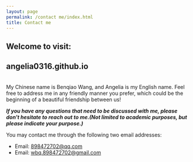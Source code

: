```yaml
---
layout: page
permalink: /contact me/index.html
title: Contact me
---
```


## Welcome to visit: 

## angelia0316.github.io 





<br>My Chinese name is Benqiao Wang, and Angelia is my English name. Feel free to address me in any friendly manner you prefer, which could be the beginning of a beautiful friendship between us!

***If you have any questions that need to be discussed with me, please don't hesitate to reach out to me.(Not limited to academic purposes, but please indicate your purpose.)***

You may contact me through the following two email addresses:

- Email: 898472702@qq.com
- Email: wbq.898472702@gmail.com

